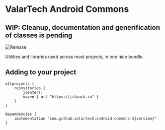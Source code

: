 # ValarTech Android Commons

## WIP: Cleanup, documentation and generification of classes is pending
![Release](https://jitpack.io/v/valartech/android-commons.svg)

Utilities and libraries used across most projects, in one nice bundle.

## Adding to your project

```
allprojects {
    repositories {
        jcenter()
        maven { url "https://jitpack.io" }
    }
}

dependencies {
    implementation "com.github.valartech:android-commons:${version}"
}


